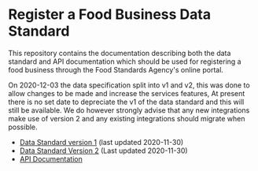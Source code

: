# Register a Food Business Data Standard

This repository contains the documentation describing both the data standard and API documentation which should be used for registering a food business through the Food Standards Agency's online portal.

On 2020-12-03 the data specification split into v1 and v2, this was done to allow changes to be made and increase the services features, At present there is no set date to depreciate the v1 of the data standard and this will still be available. We do however strongly advise that any new integrations make use of version 2 and any existing integrations should migrate when possible.

-   [Data Standard version 1](https://github.com/fsadata/RegisterAFoodBusinessDataStandard/blob/master/Data%20Standard.md) (last updated 2020-11-30)
-   [Data Standard Version 2](https://github.com/fsadata/RegisterAFoodBusinessDataStandard/blob/master/Data%20Standardv2.md) (Last updated 2020-11-30)
-   [API Documentation](https://github.com/fsadata/RegisterAFoodBusinessDataStandard/blob/master/Api%20Documentation.md)
